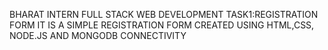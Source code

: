 BHARAT INTERN FULL STACK WEB DEVELOPMENT TASK1:REGISTRATION FORM
IT IS A SIMPLE REGISTRATION FORM CREATED USING HTML,CSS, NODE.JS AND MONGODB CONNECTIVITY
